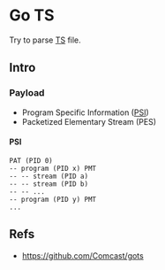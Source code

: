 # Go TS

Try to parse [TS](https://en.wikipedia.org/wiki/MPEG_transport_stream) file.

## Intro

### Payload

- Program Specific Information ([PSI](https://en.wikipedia.org/wiki/Program-specific_information))
- Packetized Elementary Stream (PES)

#### PSI

```text
PAT (PID 0)
-- program (PID x) PMT 
-- -- stream (PID a)
-- -- stream (PID b)
-- -- ...
-- program (PID y) PMT
... 
```

## Refs

- https://github.com/Comcast/gots
